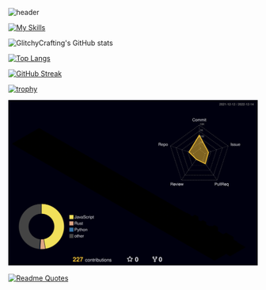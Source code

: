 ![header](https://capsule-render.vercel.app/api?type=waving&color=timeGradient&height=200&section=header&text=Glitchy%20Crafting&animation=twinkling&fontSize=90&fontColor=auto)

[![My Skills](https://skillicons.dev/icons?i=linux,neovim,rust,html,css,bash,md,blender,discord,mastodon,git,github,rocket,sqlite)](https://skillicons.dev)

![GlitchyCrafting's GitHub stats](https://github-readme-stats.vercel.app/api?username=glitchycrafting&show_icons=true&theme=dark)

[![Top Langs](https://github-readme-stats.vercel.app/api/top-langs/?username=GlitchyCrafting&layout=compact&theme=dark&langs_count=10)](https://github.com/anuraghazra/github-readme-stats)

[![GitHub Streak](https://streak-stats.demolab.com?user=GlitchyCrafting&theme=dark)](https://git.io/streak-stats) 
 
[![trophy](https://github-profile-trophy.vercel.app/?username=GlitchyCrafting&theme=darkhub)](https://github.com/ryo-ma/github-profile-trophy)
 
![](./profile-3d-contrib/profile-night-rainbow.svg)

[![Readme Quotes](https://quotes-github-readme.vercel.app/api?type=horizontal&theme=dark&quote=People%20said%20I%20should%20accept%20the%20world.%20Bullshit!%20I%20don't%20accept%20the%20world.&author=Richard%20Stallman)](https://github.com/piyushsuthar/github-readme-quotes)
